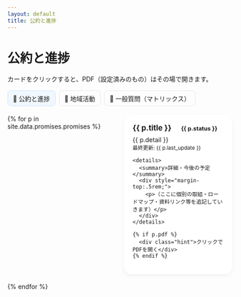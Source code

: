 ```yaml
---
layout: default
title: 公約と進捗
---
```


# 公約と進捗
<p>カードをクリックすると、PDF（設定済みのもの）はその場で開きます。</p>

<nav class="tabs">
  <a href="{{ site.baseurl }}/" class="active">📌 公約と進捗</a>
  <a href="{{ site.baseurl }}/pages/activity.html">🏡 地域活動</a>
  <a href="{{ site.baseurl }}/pages/matrix.html">💬 一般質問（マトリックス）</a>
</nav>

<div class="grid">
{% for p in site.data.promises.promises %}
  <div class="card {% if p.pdf %}is-clickable{% endif %}" {% if p.pdf %}data-pdf="{{ site.baseurl }}{{ p.pdf }}"{% endif %}>
    <div class="title">
      {{ p.title }}
      <span class="chip s-{{ p.status }}">{{ p.status }}</span>
    </div>
    <div>{{ p.detail }}</div>
    <small>最終更新: {{ p.last_update }}</small>

    <details>
      <summary>詳細・今後の予定</summary>
      <div style="margin-top:.5rem;">
        <p>（ここに個別の取組・ロードマップ・資料リンク等を追記していきます）</p>
      </div>
    </details>

    {% if p.pdf %}
      <div class="hint">クリックでPDFを開く</div>
    {% endif %}
  </div>
{% endfor %}
</div>

<!-- PDF モーダル -->
<dialog id="pdfModal">
  <div class="modal-head">
    <strong>資料</strong>
    <button id="closeModal" aria-label="閉じる">×</button>
  </div>
  <div class="modal-body">
    <object id="pdfViewer" type="application/pdf" width="100%" height="100%"></object>
  </div>
</dialog>

<style>
  .tabs { display:flex; gap:.5rem; margin:1rem 0 1.25rem; flex-wrap:wrap; }
  .tabs a { padding:.4rem .7rem; border:1px solid #e5e7eb; border-radius:8px; text-decoration:none; }
  .tabs a.active { background:#f0f7ff; border-color:#cfe2ff; }

  .grid { display:grid; gap:1.2rem; grid-template-columns:1fr; }
  @media (min-width: 720px) { .grid { grid-template-columns:1fr 1fr; } }

  .card {
    border-radius: 16px; padding: 1.2rem; background:#fff;
    box-shadow: 0 4px 10px rgba(0,0,0,.05);
    transition: transform .2s ease, box-shadow .2s ease;
    position: relative;
  }
  .card:hover { transform: translateY(-4px); box-shadow: 0 6px 14px rgba(0,0,0,.1); }
  .is-clickable { cursor: pointer; }
  .title { font-weight:700; font-size:1.05rem; margin-bottom:.5rem; }
  .chip { font-size:.8rem; padding:.2rem .6rem; border-radius:999px; margin-left:.5rem; }
  .s-未着手 { background:#fee2e2; color:#991b1b; }
  .s-調整中 { background:#fef3c7; color:#92400e; }
  .s-実施中 { background:#d1fae5; color:#065f46; }
  .s-完了   { background:#bfdbfe; color:#1e40af; }
  .s-継続   { background:#ede9fe; color:#5b21b6; }
  .hint { position:absolute; right:12px; bottom:10px; font-size:.8rem; color:#6b7280; }

  dialog#pdfModal {
    width: min(1000px, 92vw); height: min(80vh, 820px); border:none; padding:0; border-radius:14px;
    box-shadow: 0 20px 50px rgba(0,0,0,.25);
  }
  dialog::backdrop { background: rgba(0,0,0,.35); }
  .modal-head { display:flex; justify-content:space-between; align-items:center;
    padding:.6rem .9rem; border-bottom:1px solid #e5e7eb; background:#fafafa; }
  .modal-body { height: calc(100% - 46px); }
  #closeModal { border:none; background:#fff; width:32px; height:32px; border-radius:8px; cursor:pointer; font-size:1.1rem; }
  #closeModal:hover { background:#f3f4f6; }
  .modal-body object { width:100%; height:100%; display:block; }
</style>

<!-- PDFモーダル -->
<div id="pdf-modal" style="display:none;position:fixed;top:0;left:0;width:100%;height:100%;background:rgba(0,0,0,0.7);z-index:1000;">
  <div style="width:80%;height:80%;margin:5% auto;background:#fff;border-radius:8px;overflow:hidden;position:relative;">
    <button onclick="document.getElementById('pdf-modal').style.display='none'" style="position:absolute;top:10px;right:15px;">✕</button>
    <iframe src="" width="100%" height="100%" frameborder="0"></iframe>
  </div>
</div>

<script>
document.addEventListener('DOMContentLoaded', () => {
  document.querySelectorAll('.pdf-link').forEach(link => {
    link.addEventListener('click', e => {
      e.preventDefault();
      const modal = document.getElementById('pdf-modal');
      const iframe = modal.querySelector('iframe');
      iframe.src = e.target.href + '?t=' + Date.now(); // ←キャッシュ防止
      modal.style.display = 'block';
    });
  });
});
</script>
